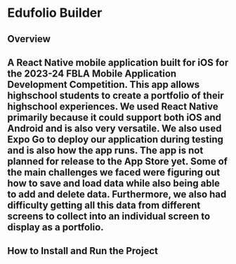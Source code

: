 # Edufolio Builder  
## Overview

A React Native mobile application built for iOS for the 2023-24 FBLA Mobile Application Development Competition. This app allows highschool students to create a portfolio of their highschool experiences. We used React Native primarily because it could support both iOS and Android and is also very versatile. We also used Expo Go to deploy our application during testing and is also how the app runs. The app is not planned for release to the App Store yet. Some of the main challenges we faced were figuring out how to save and load data while also being able to add and delete data. Furthermore, we also had difficulty getting all this data from different screens to collect into an individual screen to display as a portfolio.
---
## How to Install and Run the Project

